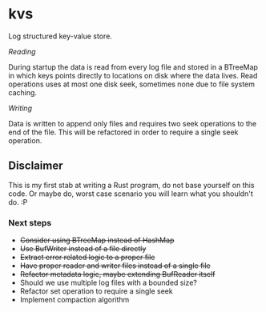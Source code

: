 # kvs
Log structured key-value store.

*Reading*

During startup the data is read from every log file and stored in a BTreeMap in which keys points directly to locations on disk where the data lives.
Read operations uses at most one disk seek, sometimes none due to file system caching.

*Writing*

Data is written to append only files and requires two seek operations to the end of the file.
This will be refactored in order to require a single seek operation.

## Disclaimer

This is my first stab at writing a Rust program, do not base yourself on this code. Or maybe do, worst case scenario you will learn what you shouldn't do. :P

### Next steps

* ~~Consider using BTreeMap instead of HashMap~~
* ~~Use BufWriter instead of a file directly~~
* ~~Extract error related logic to a proper file~~
* ~~Have proper reader and writer files instead of a single file~~
* ~~Refactor metadata logic, maybe extending BufReader itself~~
* Should we use multiple log files with a bounded size?
* Refactor set operation to require a single seek
* Implement compaction algorithm
